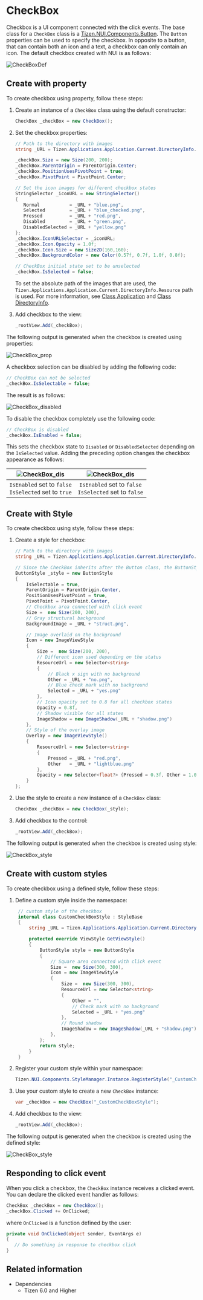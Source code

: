 # CheckBox

Checkbox is a UI component connected with the click events. The base class for a `CheckBox` class is a [Tizen.NUI.Components.Button](../../../TizenFX/latest/api/Tizen.NUI.Components.Button.html). The `Button` properties can be used to specify the checkbox. In opposite to a button, that can contain both an icon and a text, a checkbox can only contain an icon. The default checkbox created with NUI is as follows:

![CheckBoxDef](./media/CheckBox_def.gif)

## Create with property

To create checkbox using property, follow these steps:

1. Create an instance of a `CheckBox` class using the default constructor:
   ```csharp
   CheckBox _checkBox = new CheckBox();
   ```

2. Set the checkbox properties:
   ```csharp
   // Path to the directory with images
   string _URL = Tizen.Applications.Application.Current.DirectoryInfo.Resource + "images/";

   _checkBox.Size = new Size(200, 200);
   _checkBox.ParentOrigin = ParentOrigin.Center;
   _checkBox.PositionUsesPivotPoint = true;
   _checkBox.PivotPoint = PivotPoint.Center;

   // Set the icon images for different checkbox states 
   StringSelector _iconURL = new StringSelector()
   {
      Normal           = _URL + "blue.png",
      Selected         = _URL + "blue_checked.png",
      Pressed          = _URL + "red.png",
      Disabled         = _URL + "green.png",
      DisabledSelected = _URL + "yellow.png"
   };
   _checkBox.IconURLSelector = _iconURL;
   _checkBox.Icon.Opacity = 1.0f;
   _checkBox.Icon.Size = new Size2D(160,160);
   _checkBox.BackgroundColor = new Color(0.57f, 0.7f, 1.0f, 0.8f);

   // CheckBox initial state set to be unselected
   _checkBox.IsSelected = false;
   ```

   To set the absolute path of the images that are used, the `Tizen.Applications.Application.Current.DirectoryInfo.Resource` path is used. For more information, see [Class Application](/application/dotnet/api/TizenFX/latest/api/Tizen.Applications.Application.html) and [Class DirectoryInfo](/application/dotnet/api/TizenFX/latest/api/Tizen.Applications.DirectoryInfo.html).

3. Add checkbox to the view:
   ```csharp
   _rootView.Add(_checkBox);
   ```

The following output is generated when the checkbox is created using properties:

![CheckBox_prop](./media/CheckBox_prop.gif) 

A checkbox selection can be disabled by adding the following code:
   ```csharp
   // CheckBox can not be selected 
   _checkBox.IsSelectable = false;
   ```
The result is as follows:

![CheckBox_disabled](./media/CheckBox_dis.gif) 

To disable the checkbox completely use the following code:
   ```csharp
   // CheckBox is disabled
   _checkBox.IsEnabled = false;
   ```
This sets the checkbox state to `Disabled` or `DisabledSelected` depending on the `IsSelected` value. Adding the preceding option changes the checkbox appearance as follows:

| ![CheckBox_dis](./media/CheckBox_yellow.gif)             | ![CheckBox_dis](./media/CheckBox_green.gif)               |
|:--------------------------------------------------------:|:---------------------------------------------------------:|
| `IsEnabled` set to `false`<br>`IsSelected` set to `true` | `IsEnabled` set to `false`<br>`IsSelected` set to `false` |

## Create with Style

To create checkbox using style, follow these steps:

1. Create a style for checkbox:
   ```csharp
   // Path to the directory with images
   string _URL = Tizen.Applications.Application.Current.DirectoryInfo.Resource + "images/";

   // Since the CheckBox inherits after the Button class, the ButtonStyle is used
   ButtonStyle _style = new ButtonStyle
   {
       IsSelectable = true,
       ParentOrigin = ParentOrigin.Center,
       PositionUsesPivotPoint = true,
       PivotPoint = PivotPoint.Center,
       // Checkbox area connected with click event
       Size =  new Size(200, 200),
       // Gray structural background
       BackgroundImage = _URL + "struct.png",

       // Image overlaid on the background
       Icon = new ImageViewStyle
       {
           Size =  new Size(200, 200),
           // Different icon used depending on the status
           ResourceUrl = new Selector<string>
           {
               // Black x sign with no background
               Other = _URL + "no.png",
               // Blue check mark with no background
               Selected = _URL + "yes.png"
           },
           // Icon opacity set to 0.8 for all checkbox states
           Opacity = 0.8f,
           // Shadow visible for all states
           ImageShadow = new ImageShadow(_URL + "shadow.png")
       },
       // Style of the overlay image
       Overlay = new ImageViewStyle()
       {
           ResourceUrl = new Selector<string>
           {
               Pressed = _URL + "red.png",
               Other   = _URL + "lightblue.png"
           },
           Opacity = new Selector<float?> {Pressed = 0.3f, Other = 1.0f}
       }
   };
   ```

2. Use the style to create a new instance of a `CheckBox` class:
   ```csharp
   CheckBox _checkBox = new CheckBox(_style);
   ```

3. Add checkbox to the control:
   ```csharp
   _rootView.Add(_checkBox);
   ```

The following output is generated when the checkbox is created using style:

![CheckBox_style](./media/CheckBox_style.gif)

## Create with custom styles

To create checkbox using a defined style, follow these steps:

1. Define a custom style inside the namespace:
   ```cs
    // custom style of the checkbox
    internal class CustomCheckBoxStyle : StyleBase
    {
        string _URL = Tizen.Applications.Application.Current.DirectoryInfo.Resource + "images/";

        protected override ViewStyle GetViewStyle()
        {
            ButtonStyle style = new ButtonStyle
            {
                // Square area connected with click event
                Size =  new Size(300, 300),
                Icon = new ImageViewStyle
                {
                    Size =  new Size(300, 300),
                    ResourceUrl = new Selector<string>
                    {
                        Other = "",
                        // Check mark with no background
                        Selected = _URL + "yes.png"
                    },
                    // Round shadow
                    ImageShadow = new ImageShadow(_URL + "shadow.png"),
                },
            };
            return style;
        }
    }
   ```

2. Register your custom style within your namespace:
    ```cs
    Tizen.NUI.Components.StyleManager.Instance.RegisterStyle("_CustomCheckBoxStyle", null, typeof(<YOUR_NAME_SPACE>.CustomCheckBoxStyle));
    ```

3. Use your custom style to create a new `CheckBox` instance:
    ```cs
    var _checkBox = new CheckBox("_CustomCheckBoxStyle");
    ```

4. Add checkbox to the view:
   ```cs
   _rootView.Add(_checkBox);
   ```

The following output is generated when the checkbox is created using the defined style:

![CheckBox_style](./media/CheckBox_custom.gif)

## Responding to click event

When you click a checkbox, the `CheckBox` instance receives a clicked event. You can declare the clicked event handler as follows:
   ```cs
   CheckBox _checkBox = new CheckBox();
   _checkBox.Clicked += OnClicked;
   ```
where `OnClicked` is a function defined by the user:
   ```cs
   private void OnClicked(object sender, EventArgs e)
   {
      // Do something in response to checkbox click
   }
   ```

## Related information
- Dependencies
  -   Tizen 6.0 and Higher
